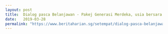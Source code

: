 ```yaml
---
layout: post
title:  Dialog pasca Belanjawan - Pakej Generasi Merdeka, usia bersara jadi tumpuan
date:   2019-03-28
permalink: "https://www.beritaharian.sg/setempat/dialog-pasca-belanjawan-pakej-generasi-merdeka-usia-bersara-jadi-tumpuan"
---
```

